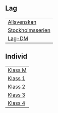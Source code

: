 ## Lag
||
|-|
|[Allsvenskan](TOUR=11856)|
|[Stockholmsserien](TOUR=12714)|
|[Lag-DM](TOUR=12575)|

## Individ 
||
|-|
|[Klass M](TOUR=14507)|
|[Klass 1](TOUR=14508)|
|[Klass 2](TOUR=14509)|
|[Klass 3](TOUR=14510)|
|[Klass 4](TOUR=14512)|
